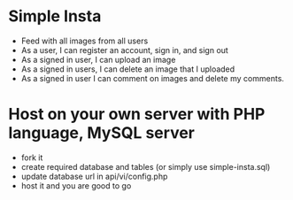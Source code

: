 # Simple Insta
- Feed with all images from all users
- As a user, I can register an account, sign in, and sign out
- As a signed in user, I can upload an image
- As a signed in users, I can delete an image that I uploaded
- As a signed in user I can comment on images and delete my comments.

# Host on your own server with PHP language, MySQL server
- fork it
- create required database and tables (or simply use simple-insta.sql)
- update database url in api/vi/config.php
- host it and you are good to go
